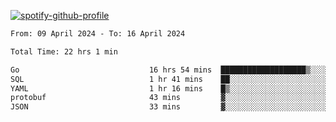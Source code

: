 [![spotify-github-profile](https://spotify-github-profile.vercel.app/api/view?uid=313pysyt3uxkjdidtiuvzf7nrnnu&cover_image=true&theme=natemoo-re&show_offline=false&background_color=121212&interchange=false&bar_color=53b14f&bar_color_cover=false)](https://spotify-github-profile.vercel.app/api/view?uid=313pysyt3uxkjdidtiuvzf7nrnnu&redirect=true)

<!--START_SECTION:waka-->

```txt
From: 09 April 2024 - To: 16 April 2024

Total Time: 22 hrs 1 min

Go                             16 hrs 54 mins  ███████████████████▒░░░░░   76.75 %
SQL                            1 hr 41 mins    ██░░░░░░░░░░░░░░░░░░░░░░░   07.71 %
YAML                           1 hr 16 mins    █▒░░░░░░░░░░░░░░░░░░░░░░░   05.77 %
protobuf                       43 mins         ▓░░░░░░░░░░░░░░░░░░░░░░░░   03.32 %
JSON                           33 mins         ▓░░░░░░░░░░░░░░░░░░░░░░░░   02.56 %
```

<!--END_SECTION:waka-->
